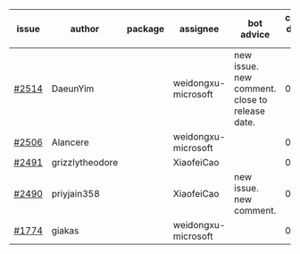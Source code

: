 | issue | author | package | assignee | bot advice | created date of issue | target release date | date from target |
| ------ | ------ | ------ | ------ | ------ | ------ | ------ | :-----: |
| [#2514](https://github.com/Azure/sdk-release-request/issues/2514) | DaeunYim |  | weidongxu-microsoft | new issue. new comment. close to release date.  | 03-03 | 03-07 | -2 |
| [#2506](https://github.com/Azure/sdk-release-request/issues/2506) | Alancere |  | weidongxu-microsoft |  | 03-03 | 03-17 |  |
| [#2491](https://github.com/Azure/sdk-release-request/issues/2491) | grizzlytheodore |  | XiaofeiCao |  | 02-25 | 03-01 |  |
| [#2490](https://github.com/Azure/sdk-release-request/issues/2490) | priyjain358 |  | XiaofeiCao | new issue. new comment. | 02-25 | 03-14 |  |
| [#1774](https://github.com/Azure/sdk-release-request/issues/1774) | giakas |  | weidongxu-microsoft |  | 07-14 | 07-19 |  |
